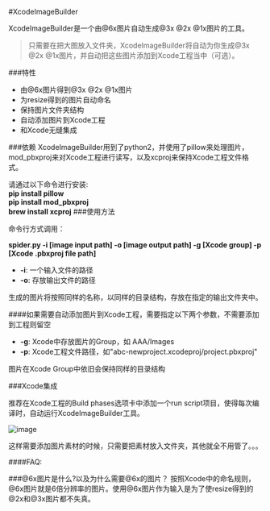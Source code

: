 #XcodeImageBuilder

XcodeImageBuilder是一个由@6x图片自动生成@3x @2x @1x图片的工具。

>只需要在把大图放入文件夹，XcodeImageBuilder将自动为你生成@3x @2x @1x图片，并自动把这些图片添加到Xcode工程当中（可选）。

###特性
* 由@6x图片得到@3x @2x @1x图片
* 为resize得到的图片自动命名
* 保持图片文件夹结构
* 自动添加图片到Xcode工程
* 和Xcode无缝集成

###依赖
XcodeImageBuilder用到了python2，并使用了pillow来处理图片，mod_pbxproj来对Xcode工程进行读写，以及xcproj来保持Xcode工程文件格式。

请通过以下命令进行安装:  
**pip install pillow**  
**pip install mod_pbxproj**  
**brew install xcproj**
###使用方法

命令行方式调用：

**spider.py -i [image input path] -o [image output path] -g [Xcode group] -p [Xcode .pbxproj file path]**

* **-i**: 一个输入文件的路径
* **-o**: 存放输出文件的路径

生成的图片将按照同样的名称，以同样的目录结构，存放在指定的输出文件夹中。  


####如果需要自动添加图片到Xcode工程，需要指定以下两个参数，不需要添加到工程则留空

* **-g**: Xcode中存放图片的Group，如 AAA/Images
* **-p**: Xcode工程文件路径，如"abc-newproject.xcodeproj/project.pbxproj"

图片在Xcode Group中依旧会保持同样的目录结构

###Xcode集成

推荐在Xcode工程的Build phases选项卡中添加一个run script项目，使得每次编译时，自动运行XcodeImageBuilder工具。

![image](http://7oxic4.com1.z0.glb.clouddn.com/XcodeImageBuilderWithXcode.png) 

这样需要添加图片素材的时候，只需要把素材放入文件夹，其他就全不用管了。。。

####FAQ:

###@6x图片是什么?以及为什么需要@6x的图片？
按照Xcode中的命名规则，@6x图片就是6倍分辨率的图片。使用@6x图片作为输入是为了使resize得到的@2x和@3x图片都不失真。